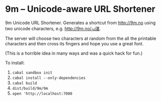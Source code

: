 9m – Unicode-aware URL Shortener
================================

9m Unicode URL Shortener. Generates a shortcut from <http://9m.no> using two
unicode characters, e.g. <http://9m.no/പ湛>.

The server will choose two characters at random from the all the printable
characters and then cross its fingers and hope you use a great font.

(This is a horrible idea in many ways and was a quick hack for fun.)

To install:

1. `cabal sandbox init`
2. `cabal install --only-dependencies`
3. `cabal build`
4. `dist/build/9m/9m`
5. `open 'http://localhost:7000`
